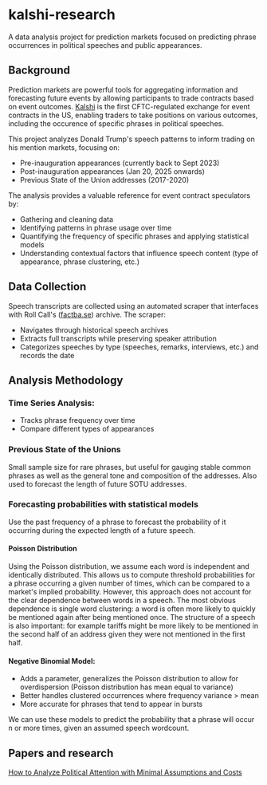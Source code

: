 # kalshi-research

A data analysis project for prediction markets focused on predicting phrase occurrences in political speeches and public appearances.

## Background

Prediction markets are powerful tools for aggregating information and forecasting future events by allowing participants to trade contracts based on event outcomes. [Kalshi](https://kalshi.com) is the first CFTC-regulated exchange for event contracts in the US, enabling traders to take positions on various outcomes, including the occurence of specific phrases in political speeches.

This project analyzes Donald Trump's speech patterns to inform trading on his mention markets, focusing on:
- Pre-inauguration appearances (currently back to Sept 2023)
- Post-inauguration appearances (Jan 20, 2025 onwards) 
- Previous State of the Union addresses (2017-2020)

The analysis provides a valuable reference for event contract speculators by:
- Gathering and cleaning data
- Identifying patterns in phrase usage over time
- Quantifying the frequency of specific phrases and applying statistical models
- Understanding contextual factors that influence speech content (type of appearance, phrase clustering, etc.)

## Data Collection

Speech transcripts are collected using an automated scraper that interfaces with Roll Call's ([factba.se](https://rollcall.com/factbase/)) archive. The scraper:
- Navigates through historical speech archives
- Extracts full transcripts while preserving speaker attribution
- Categorizes speeches by type (speeches, remarks, interviews, etc.) and records the date


## Analysis Methodology

### Time Series Analysis:
  - Tracks phrase frequency over time
  - Compare different types of appearances

### Previous State of the Unions

Small sample size for rare phrases, but useful for gauging stable common phrases as well as the general tone and composition of the addresses. Also used to forecast the length of future SOTU addresses.

### Forecasting probabilities with statistical models

Use the past frequency of a phrase to forecast the probability of it occurring during the expected length of a future speech. 

#### Poisson Distribution
Using the Poisson distribution, we assume each word is independent and identically distributed. This allows us to compute threshold probabilities for a phrase occurring a given number of times, which can be compared to a market's implied probability. However, this approach does not account for the clear dependence between words in a speech. The most obvious dependence is single word clustering: a word is often more likely to quickly be mentioned again after being mentioned once. The structure of a speech is also important: for example tariffs might be more likely to be mentioned in the second half of an address given they were not mentioned in the first half.

#### Negative Binomial Model:
   - Adds a parameter, generalizes the Poisson distribution to allow for overdispersion (Poisson distribution has mean equal to variance)
   - Better handles clustered occurrences where frequency variance > mean
   - More accurate for phrases that tend to appear in bursts

We can use these models to predict the probability that a phrase will occur n or more times, given an assumed speech wordcount. 


## Papers and research

[How to Analyze Political Attention with Minimal
Assumptions and Costs](https://www.law.berkeley.edu/files/TopicModelAJPS(2).pdf)
